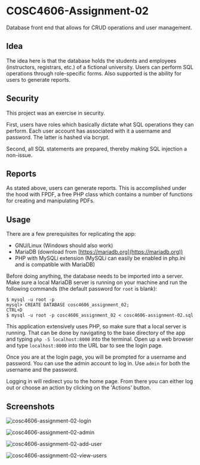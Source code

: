 # COSC4606-Assignment-02

Database front end that allows for CRUD operations and user management.

## Idea
The idea here is that the database holds the students and employees (instructors, registrars, etc.) of a fictional university. Users can perform SQL operations through role-specific forms. Also supported is the ability for users to generate reports.

## Security
This project was an exercise in security.

First, users have roles which basically dictate what SQL operations they can perform. Each user account has associated with it a username and password. The latter is hashed via bcrypt.

Second, all SQL statements are prepared, thereby making SQL injection a non-issue.

## Reports

As stated above, users can generate reports. This is accomplished under the hood with FPDF, a free PHP class which contains a number of functions for creating and manipulating PDFs.

## Usage

There are a few prerequisites for replicating the app:

- GNU/Linux (Windows should also work)
- MariaDB (download from [https://mariadb.org](https://mariadb.org))
- PHP with MySQLi extension (MySQLi can easily be enabled in php.ini and is compatible with MariaDB)

Before doing anything, the database needs to be imported into a server. Make sure a local MariaDB server is running on your machine and run the following commands (the default password for `root` is blank):

```
$ mysql -u root -p
mysql> CREATE DATABASE cosc4606_assignment_02;
CTRL+D
$ mysql -u root -p cosc4606_assignment_02 < cosc4606-assignment-02.sql
```
This application extensively uses PHP, so make sure that a local server is running. That can be done by navigating to the base directory of the app and typing `php -S localhost:8000` into the terminal. Open up a web browser and type `localhost:8000` into the URL bar to see the login page.

Once you are at the login page, you will be prompted for a username and password. You can use the admin account to log in. Use `admin` for both the username and the password.

Logging in will redirect you to the home page. From there you can either log out or choose an action by clicking on the 'Actions' button.

## Screenshots

![cosc4606-assignment-02-login](https://mcarlson.xyz/img/cosc4606-assignment-02-login.png)

![cosc4606-assignment-02-admin](https://mcarlson.xyz/img/cosc4606-assignment-02-admin.jpg)

![cosc4606-assignment-02-add-user](https://mcarlson.xyz/img/cosc4606-assignment-02-add-user.png)

![cosc4606-assignment-02-view-users](https://mcarlson.xyz/img/cosc4606-assignment-02-view-users.png)
